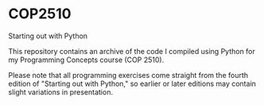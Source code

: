 # COP2510
Starting out with Python

This repository contains an archive of the code I compiled
using Python for my Programming Concepts course (COP 2510).

Please note that all programming exercises come straight from
the fourth edition of "Starting out with Python," so earlier or 
later editions may contain slight variations in presentation.
